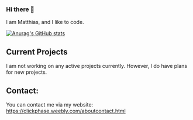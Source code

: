 ### Hi there 👋

I am Matthias, and I like to code.

[![Anurag's GitHub stats](https://github-readme-stats.vercel.app/api?username=Apollo199999999)](https://github.com/anuraghazra/github-readme-stats)

## Current Projects

I am not working on any active projects currently. However, I do have plans for new projects.

## Contact:
You can contact me via my website: https://clickphase.weebly.com/aboutcontact.html 
